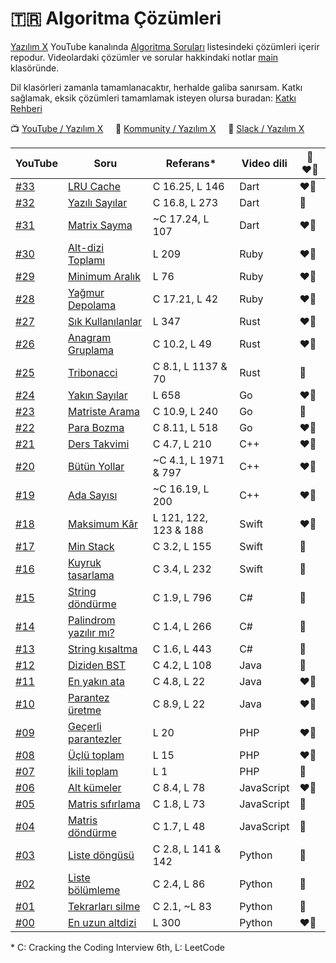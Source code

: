 # :tr: Algoritma Çözümleri

[Yazılım X](https://www.youtube.com/channel/UCnhVJoxA9HmXueWGUapIhXg) YouTube kanalında [Algoritma Soruları](https://youtube.com/playlist?list=PL_GKt2iGS83sST66_u58JLv83c1YaLLh4) listesindeki çözümleri içerir repodur. Videolardaki çözümler ve sorular hakkindaki notlar [main](./main/) klasöründe.

Dil klasörleri zamanla tamamlanacaktır, herhalde galiba sanırsam. Katkı sağlamak, eksik çözümleri tamamlamak isteyen olursa buradan: [Katkı Rehberi](./CONTRIBUTING.md)

:tv: [YouTube / Yazılım X](https://www.youtube.com/channel/UCnhVJoxA9HmXueWGUapIhXg) &nbsp;&nbsp;&nbsp; :gem: [Kommunity / Yazılım X](https://kommunity.com/yazilimx) &nbsp;&nbsp;&nbsp; :mushroom: [Slack / Yazılım X](https://join.slack.com/t/yazilimx/shared_invite/zt-zixuqdyf-iyB9ZeyBDl9Co99Q8bXlRw)

| YouTube                             | Soru                                                      | Referans\*            | Video dili | 💚 ❤️‍🔥 |
| ----------------------------------- | --------------------------------------------------------- | --------------------- | ---------- | ----- |
| [#33](https://youtu.be/LnNCHmEyi6U) | [LRU Cache](main/Q33_LRU_cache/)                          | C 16.25, L 146        | Dart       | ❤️‍🔥    |
| [#32](https://youtu.be/8hMeMg-fJGM) | [Yazılı Sayılar](main/Q32_int_words/)                     | C 16.8, L 273         | Dart       | 💚    |
| [#31](https://youtu.be/d6_33Vuhtu8) | [Matrix Sayma](main/Q31_submatrix_count/)                 | ~C 17.24, L 107       | Dart       | ❤️‍🔥    |
| [#30](https://youtu.be/d6FnyukoDrU) | [Alt-dizi Toplamı](main/Q30_subarray_sum/)                | L 209                 | Ruby       | ❤️‍🔥    |
| [#29](https://youtu.be/Ut1XPGCs-9Y) | [Minimum Aralık](main/Q29_minimum_substring/)             | L 76                  | Ruby       | ❤️‍🔥    |
| [#28](https://youtu.be/fYSBm8yksPY) | [Yağmur Depolama](main/Q28_rain_trap/)                    | C 17.21, L 42         | Ruby       | ❤️‍🔥    |
| [#27](https://youtu.be/oFYV1L-tdhw) | [Sık Kullanılanlar](main/Q27_frequent_elements/)          | L 347                 | Rust       | ❤️‍🔥    |
| [#26](https://youtu.be/8avOdnz5U7s) | [Anagram Gruplama](main/Q26_group_anagrams/)              | C 10.2, L 49          | Rust       | ❤️‍🔥    |
| [#25](https://youtu.be/9b18IsTmq2A) | [Tribonacci](main/Q25_tribonacci/)                        | C 8.1, L 1137 & 70    | Rust       | 💚    |
| [#24](https://youtu.be/dyvVTubpFu4) | [Yakın Sayılar](main/Q24_closest_numbers/)                | L 658                 | Go         | ❤️‍🔥    |
| [#23](https://youtu.be/YMV99Kq5gh4) | [Matriste Arama](main/Q23_matrix_search/)                 | C 10.9, L 240         | Go         | 💚    |
| [#22](https://youtu.be/vCbA7reN7Ug) | [Para Bozma](main/Q22_coin_change/)                       | C 8.11, L 518         | Go         | ❤️‍🔥    |
| [#21](https://youtu.be/cC-nKxuD4H0) | [Ders Takvimi](main/Q21_course_schedule/)                 | C 4.7, L 210          | C++        | ❤️‍🔥    |
| [#20](https://youtu.be/8eQiLP3HCos) | [Bütün Yollar](main/Q20_all_routes/)                      | ~C 4.1, L 1971 & 797  | C++        | ❤️‍🔥    |
| [#19](https://youtu.be/D6O4ZGDUEx4) | [Ada Sayısı](main/Q19_islands_number/)                    | ~C 16.19, L 200       | C++        | ❤️‍🔥    |
| [#18](https://youtu.be/GYjZJ34ONcM) | [Maksimum Kâr](main/Q18_max_profit/)                      | L 121, 122, 123 & 188 | Swift      | ❤️‍🔥    |
| [#17](https://youtu.be/NQW9OsxZFBo) | [Min Stack](main/Q17_min_stack/)                          | C 3.2, L 155          | Swift      | 💚    |
| [#16](https://youtu.be/pGD_VbLaAaA) | [Kuyruk tasarlama](main/Q16_queue_stacks/)                | C 3.4, L 232          | Swift      | 💚    |
| [#15](https://youtu.be/-vKEUpch5m8) | [String döndürme](main/Q15_string_rotation/)              | C 1.9, L 796          | C#         | 💚    |
| [#14](https://youtu.be/eRLfUQ5kOZY) | [Palindrom yazılır mı?](main/Q14_palindrome_permutation/) | C 1.4, L 266          | C#         | 💚    |
| [#13](https://youtu.be/AbPXktJfi6E) | [String kısaltma](main/Q13_string_compression/)           | C 1.6, L 443          | C#         | 💚    |
| [#12](https://youtu.be/uLCfh_AjW6U) | [Diziden BST](main/Q12_minimal_tree/)                     | C 4.2, L 108          | Java       | 💚    |
| [#11](https://youtu.be/BQ-xrTFpa98) | [En yakın ata](main/Q11_lowest_ancestor/)                 | C 4.8, L 22           | Java       | ❤️‍🔥    |
| [#10](https://youtu.be/jcMVX1_iJHc) | [Parantez üretme](main/Q10_generate_parens/)              | C 8.9, L 22           | Java       | ❤️‍🔥    |
| [#09](https://youtu.be/1deW3bxwWw4) | [Geçerli parantezler](main/Q09_valid_parens/)             | L 20                  | PHP        | ❤️‍🔥    |
| [#08](https://youtu.be/ThGMFXhqAJk) | [Üçlü toplam](main/Q08_three_sum/)                        | L 15                  | PHP        | ❤️‍🔥    |
| [#07](https://youtu.be/n3_e_Y6Y0eA) | [İkili toplam](main/Q07_two_sum/)                         | L 1                   | PHP        | 💚    |
| [#06](https://youtu.be/wlFlGOssGKs) | [Alt kümeler](main/Q06_all_subsets/)                      | C 8.4, L 78           | JavaScript | ❤️‍🔥    |
| [#05](https://youtu.be/a0YHSnKuhXc) | [Matris sıfırlama](main/Q05_matrix_zeroes/)               | C 1.8, L 73           | JavaScript | 💚    |
| [#04](https://youtu.be/AfMlyhBSEQ0) | [Matris döndürme](main/Q04_rotate_matrix/)                | C 1.7, L 48           | JavaScript | 💚    |
| [#03](https://youtu.be/3aucA8n1qeM) | [Liste döngüsü](main/Q03_list_cycle/)                     | C 2.8, L 141 & 142    | Python     | 💚    |
| [#02](https://youtu.be/2ZCleVkx39E) | [Liste bölümleme](main/Q02_partition_list/)               | C 2.4, L 86           | Python     | 💚    |
| [#01](https://youtu.be/6yway1bD144) | [Tekrarları silme](main/Q01_delete_dups/)                 | C 2.1, ~L 83          | Python     | 💚    |
| [#00](https://youtu.be/e0blPVL3EGE) | [En uzun altdizi](main/Q00_longest_subseq/)               | L 300                 | Python     | ❤️‍🔥    |

\* C: Cracking the Coding Interview 6th, L: LeetCode
